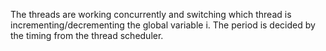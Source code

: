 
The threads are working concurrently and switching which thread is incrementing/decrementing the global variable i. The period is decided by the timing from the thread scheduler.